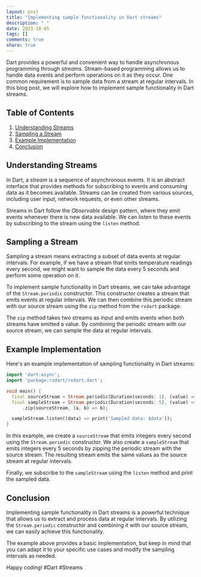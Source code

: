 ```yaml
---
layout: post
title: "Implementing sample functionality in Dart streams"
description: " "
date: 2023-10-05
tags: []
comments: true
share: true
---
```


Dart provides a powerful and convenient way to handle asynchronous programming through *streams*. Stream-based programming allows us to handle data events and perform operations on it as they occur. One common requirement is to sample data from a stream at regular intervals. In this blog post, we will explore how to implement sample functionality in Dart streams.

## Table of Contents
1. [Understanding Streams](#understanding-streams)
2. [Sampling a Stream](#sampling-a-stream)
3. [Example Implementation](#example-implementation)
4. [Conclusion](#conclusion)

## Understanding Streams

In Dart, a *stream* is a sequence of asynchronous events. It is an abstract interface that provides methods for subscribing to events and consuming data as it becomes available. Streams can be created from various sources, including user input, network requests, or even other streams.

Streams in Dart follow the *Observable* design pattern, where they emit events whenever there is new data available. We can listen to these events by subscribing to the stream using the `listen` method.

## Sampling a Stream

Sampling a stream means extracting a subset of data events at regular intervals. For example, if we have a stream that emits temperature readings every second, we might want to sample the data every 5 seconds and perform some operation on it.

To implement sample functionality in Dart streams, we can take advantage of the `Stream.periodic` constructor. This constructor creates a stream that emits events at regular intervals. We can then combine this periodic stream with our source stream using the `zip` method from the `rxdart` package.

The `zip` method takes two streams as input and emits events when both streams have emitted a value. By combining the periodic stream with our source stream, we can sample the data at regular intervals.

## Example Implementation

Here's an example implementation of sampling functionality in Dart streams:

```dart
import 'dart:async';
import 'package:rxdart/rxdart.dart';

void main() {
  final sourceStream = Stream.periodic(Duration(seconds: 1), (value) => value);
  final sampleStream = Stream.periodic(Duration(seconds: 5), (value) => value)
      .zip(sourceStream, (a, b) => b);

  sampleStream.listen((data) => print('Sampled data: $data'));
}
```

In this example, we create a `sourceStream` that emits integers every second using the `Stream.periodic` constructor. We also create a `sampleStream` that emits integers every 5 seconds by zipping the periodic stream with the source stream. The resulting stream emits the same values as the source stream at regular intervals.

Finally, we subscribe to the `sampleStream` using the `listen` method and print the sampled data.

## Conclusion

Implementing sample functionality in Dart streams is a powerful technique that allows us to extract and process data at regular intervals. By utilizing the `Stream.periodic` constructor and combining it with our source stream, we can easily achieve this functionality.

The example above provides a basic implementation, but keep in mind that you can adapt it to your specific use cases and modify the sampling intervals as needed.

Happy coding! #Dart #Streams